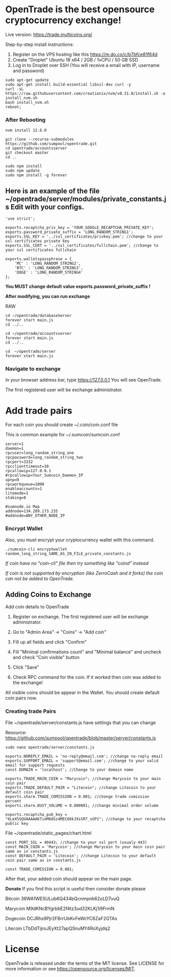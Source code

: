 # OpenTrade is the best opensource cryptocurrency exchange!

Live version: https://trade.multicoins.org/


Step-by-step install instructions:

1. Register on the VPS hosting like this https://m.do.co/c/b7bfce81f64d
2. Create "Droplet" Ubuntu 18 x64 / 2GB / 1vCPU / 50 GB SSD
3. Log in to Droplet over SSH (You will receive a email with IP, username and password)



```
sudo apt-get update
sudo apt-get install build-essential libssl-dev curl -y
curl -sL https://raw.githubusercontent.com/creationix/nvm/v0.31.0/install.sh -o install_nvm.sh
bash install_nvm.sh
reboot;
```
### After Rebooting
```
nvm install 12.6.0

git clone --recurse-submodules https://github.com/sumpool/opentrade.git
cd opentrade/accountsserver
git checkout master
cd ..

sudo npm install 
sudo npm update
sudo npm install -g forever
```

## Here is an example of the file ~/opentrade/server/modules/private_constants.js Edit with your configs.
```
'use strict';

exports.recaptcha_priv_key = 'YOUR_GOOGLE_RECAPTCHA_PRIVATE_KEY';
exports.password_private_suffix = 'LONG_RANDOM_STRING1';
exports.SSL_KEY = '../ssl_certificates/privkey.pem'; //change to your ssl certificates private key
exports.SSL_CERT = '../ssl_certificates/fullchain.pem'; //change to your ssl certificates fullchain

exports.walletspassphrase = {
    'MC' : 'LONG_RANDOM_STRING2',
    'BTC' : 'LONG_RANDOM_STRING3',
    'DOGE' : 'LONG_RANDOM_STRING4'
};
```

**You MUST change default value exports.password_private_suffix !**

**After modifying, you can run exchange**

RAW
```
cd ~/opentrade/databaseServer
forever start main.js
cd ../..

cd ~/opentrade/accountsserver
forever start main.js
cd ../..

cd  ~/opentrade/server
forever start main.js

```

### Navigate to exchange

In your browser address bar, type https://127.0.0.1
You will see OpenTrade.

The first registered user will be exchange administrator. 

# Add trade pairs

For each coin you should create ~/.coin/coin.conf file

This is common example for ~/.sumcoin/sumcoin.conf

```
server=1
daemon=1
rpcuser=long_random_string_one
rpcpassword=long_random_string_two
rpcport=3332
rpcclienttimeout=10
rpcallowip=127.0.0.1
#rpcallowip=Your_Sumcoin_Daemon_IP
upnp=0
rpcworkqueue=1000
enableaccounts=1
litemode=1
staking=0

#sumnode.io Map
addnode=134.209.173.235
#addnode=ANY_OTHER_NODE_IP

```

### Encrypt Wallet
Also, you must encrypt your cryptocurrency wallet with this command.

```
./sumcoin-cli encryptwallet random_long_string_SAME_AS_IN_FILE_private_constants.js

```

*If coin have no "coin-cli" file then try something like "coind" instead*

*If coin is not supported by encryption (like ZerroCash and it forks) the coin can not be added to OpenTrade.*

## Adding Coins to Exchange
Add coin details to OpenTrade

1. Register on exchange. The first registered user will be exchange administrator.

2. Go to "Admin Area" -> "Coins" -> "Add coin"

3. Fill up all fields and click "Confirm"

4. Fill "Minimal confirmations count" and "Minimal balance" and uncheck and check "Coin visible" button

5. Click "Save"

6. Check RPC command for the coin. If it worked then coin was added to the exchange!

All visible coins should be appear in the Wallet. You should create default coin pairs now.


### Creating trade Pairs
File ~/opentrade/server/constants.js have settings that you can change

Resource:
https://github.com/sumpool/opentrade/blob/master/server/constants.js

```
sudo nano opentrade/server/constants.js
```
```
exports.NOREPLY_EMAIL = 'no-reply@email.com'; //change no-reply email
exports.SUPPORT_EMAIL = 'support@email.com'; //change to your valid email for support requests
const DOMAIN = 'localhost'; //Change to your domain name

exports.TRADE_MAIN_COIN = "Marycoin"; //change Marycoin to your main coin pair
exports.TRADE_DEFAULT_PAIR = "Litecoin"; //change Litecoin to your default coin pair
exports.share.TRADE_COMISSION = 0.001; //change trade comission percent
exports.share.DUST_VOLUME = 0.000001; //change minimal order volume

exports.recaptcha_pub_key = "6LeX5SQUAAAAAKTieM68Sz4MECO6kJXsSR7_sGP1"; //change to your recaptcha public key

```

File ~/opentrade/static_pages/chart.html

```
const PORT_SSL = 40443; //change to your ssl port (usualy 443)
const MAIN_COIN = 'Marycoin'; //change Marycoin to your main coin pair same as in constants.js
const DEFAULT_PAIR = 'Litecoin'; //change Litecoin to your default coin pair same as in constants.js
      
const TRADE_COMISSION = 0.001;
```

After that, your added coin should appear on the main page.



**Donate**
If you find this script is useful then consider donate please

Bitcoin 36WA1WESULub6Q434bQcnmpnk62oLD7vuQ

Marycoin M9dKNcBYgrbbE2f4tz3ud32KLKj1i9FrmN

Dogecoin DCJRhs9Pjr2FBrrUbKvFeWcYC6ZaF2GTAx

Litecoin LTbDdTijroJEyXt27apQSnuMY4RoXyjdq2

# License

OpenTrade is released under the terms of the MIT license. See LICENSE for more information or see https://opensource.org/licenses/MIT.



